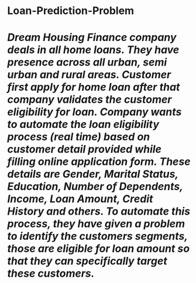 <h1>Loan-Prediction-Problem<h1>
  
*Dream Housing Finance company deals in all home loans. They have presence across all urban, semi urban and rural areas. Customer first apply for home loan after that company validates the customer eligibility for loan. Company wants to automate the loan eligibility process (real time) based on customer detail provided while filling online application form. These details are **Gender, Marital Status, Education, Number of Dependents, Income, Loan Amount, Credit History and others**. To automate this process, they have given a problem to identify the customers segments, those are eligible for loan amount so that they can specifically target these customers.*

